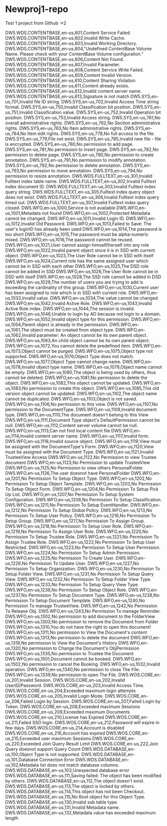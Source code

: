 # Newproj1-repo
Test 1 project from Github ->2

DW5.WDS.CONTENTBASE,en-us,601,Content Service Failed.
DW5.WDS.CONTENTBASE,en-us,602,Invalid Write Cache.
DW5.WDS.CONTENTBASE,en-us,603,Invalid Working Directory.
DW5.WDS.CONTENTBASE,en-us,604,"Undefined ContentBase Volume Name. Please check with your ContentBase Volume configuration."
DW5.WDS.CONTENTBASE,en-us,606,Content Not Found. 
DW5.WDS.CONTENTBASE,en-us,607,Invalid Parameter.
DW5.WDS.CONTENTBASE,en-us,608,Content Service Write Failed.
DW5.WDS.CONTENTBASE,en-us,609,Content Invalid Version.
DW5.WDS.CONTENTBASE,en-us,610,Content Sharing Violation
DW5.WDS.CONTENTBASE,en-us,611,Content already exists.
DW5.WDS.CONTENTBASE,en-us,612,Invalid content server name.
DW5.WDS.CONTENTBASE,en-us,613,Signature is not match
DW5.SYS,en-us,701,Invalid file ID string.
DW5.SYS,en-us,702,Invalid Access Time string format.
DW5.SYS,en-us,750,Invalid Classification bit position.
DW5.SYS,en-us,751,Invalid Classification value.
DW5.SYS,en-us,752,Invalid Operation bit position.
DW5.SYS,en-us,753,Invalid Access string.
DW5.SYS,en-us,761,No overall administrative rights.
DW5.SYS,en-us,762,No Section administrative rights.
DW5.SYS,en-us,763,No Item administrative rights.
DW5.SYS,en-us,764,No Item edit rights.
DW5.SYS,en-us,778,No full access to the file.
DW5.SYS,en-us,779,File not exist.
DW5.SYS,en-us,785,Invalid new file - file is encrypted.
DW5.SYS,en-us,780,No permission to add page.
DW5.SYS,en-us,781,No permission to insert page.
DW5.SYS,en-us,782,No permission to delete page.
DW5.SYS,en-us,790,No permission to create annotation.
DW5.SYS,en-us,791,No permission to modify annotation.
DW5.SYS,en-us,792,No permission to delete annotation.
DW5.SYS,en-us,793,No permission to move annotation.
DW5.SYS,en-us,794,No permission to resize annotation.
DW5.WDS.FULLTEXT,en-us,301,Invalid Fulltext index table name.
DW5.WDS.FULLTEXT,en-us,302,Invalid Fulltext index document ID.
DW5.WDS.FULLTEXT,en-us,303,Invalid Fulltext index query string.
DW5.WDS.FULLTEXT,en-us,305,Fulltext index query object does not exist.
DW5.WDS.FULLTEXT,en-us,306,Invalid Fulltext index query timed out.
DW5.WDS.FULLTEXT,en-us,307,Invalid Fulltext index query closed.
DW5.WFO,en-us,1000,Service is not available
DW5.WFO,en-us,1001,Metadata not found
DW5.WFO,en-us,1002,Protected Metadata cannot be changed.
DW5.WFO,en-us,1011,Invalid Login ID.
DW5.WFO,en-us,1012,Invalid Old Password.
DW5.WFO,en-us,1013,Failed to Save: The user's loginID has already been used
DW5.WFO,en-us,1014,The password is too short
DW5.WFO,en-us,1015,The password must be alpha-numeric mixed.
DW5.WFO,en-us,1016,The password cannot be reused.
DW5.WFO,en-us,1021,User cannot assign himself/herself into any role
DW5.WFO,en-us,1022,Invalid parent object since it is in SSD with current object.
DW5.WFO,en-us,1023,The User Role cannot be in SSD with itself
DW5.WFO,en-us,1024,Current role has the same assigned user which cannot be in SSD with each other
DW5.WFO,en-us,1025,The DSD role cannot be added in SSD
DW5.WFO,en-us,1026,The User Role cannot be in DSD with itself
DW5.WFO,en-us,1028,The SSD role cannot be added in DSD
DW5.WFO,en-us,1029,The number of users you are trying to add is exceeding the cardinality of this group.
DW5.WFO,en-us,1030,Current user has been assigned to role which is in SSD with current role.
DW5.WFO,en-us,1033,Invalid value.
DW5.WFO,en-us,1034,The value cannot be changed
DW5.WFO,en-us,1042,Invalid Active Role.
DW5.WFO,en-us,1043,Invalid Active Role index.
DW5.WFO,en-us,1044,The session is invalid.
DW5.WFO,en-us,1046,Unable to login by AD because not login to a domain.
DW5.WFO,en-us,1052,Invalid object type for this permission.
DW5.WFO,en-us,1054,Parent object is already in the permission.
DW5.WFO,en-us,1061,The object must be created from object type.
DW5.WFO,en-us,1062,Invalid parameter: An object cannot be its own parent object.
DW5.WFO,en-us,1063,An child object cannot be its own parent object.
DW5.WFO,en-us,1072,You cannot delete the predefined item.
DW5.WFO,en-us,1073,Object cannot be purged.
DW5.WFO,en-us,1075,Object type not supported.
DW5.WFO,en-us,1076,Object Type does not match.
DW5.WFO,en-us,1077,Object Type cannot change name.
DW5.WFO,en-us,1078,Invalid object type name.
DW5.WFO,en-us,1079,Object name cannot be empty.
DW5.WFO,en-us,1080,The object is being used by others, thus cannot be deleted.
DW5.WFO,en-us,1081,No permission to delete the object.
DW5.WFO,en-us,1082,This object cannot be updated.
DW5.WFO,en-us,1083,No permission to create this object.
DW5.WFO,en-us,1085,This old version object cannot be updated.
DW5.WFO,en-us,1102,The object name cannot be duplicated.
DW5.WFO,en-us,1103,Object is not saved.
DW5.WFO,en-us,1106,No permission to this view.
DW5.WFO,en-us,1107,No permission to the DocumentType.
DW5.WFO,en-us,1109,Invalid document type.
DW5.WFO,en-us,1110,The document doesn't belong to this View
DW5.WFO,en-us,1111,Document Type object's DefaultPermission cannot be null.
DW5.WFO,en-us,1112,Content server volume cannot be null.
DW5.WFO,en-us,1113,Can not find local content file
DW5.WFO,en-us,1114,Invalid content server name.
DW5.WFO,en-us,1117,Invalid form.
DW5.WFO,en-us,1118,Invalid source object.
DW5.WFO,en-us,1119,View must be assigned with the DocumentType's Form.
DW5.WFO,en-us,1120,View must be assigned with the Document Type.
DW5.WFO,en-us,1121,Invalid TrusteeView Access
DW5.WFO,en-us,1122,No Permission to view Trustee document
DW5.WFO,en-us,1123,No Permission to update TrusteeView
DW5.WFO,en-us,1125,No Permission to view others PersonalFolder
DW5.WFO,en-us,1126,The user doesnot have PersonalFolder
DW5.WFO,en-us,1201,No Permission To Setup Object Type.
DW5.WFO,en-us,1202,No Permission To Setup Object Template.
DW5.WFO,en-us,1203,No Permission To Setup Object Form.
DW5.WFO,en-us,1204,No Permission To Setup Pick Up List.
DW5.WFO,en-us,1207,No Permission To Setup System Configuration.
DW5.WFO,en-us,1208,No Permission To Setup Classification.
DW5.WFO,en-us,1211,No Permission To Setup EventHandler.
DW5.WFO,en-us,1212,No Permission To Setup Global Policy.
DW5.WFO,en-us,1213,No Permission To Setup User Policy.
DW5.WFO,en-us,1216,No Permission To Setup Group.
DW5.WFO,en-us,1217,No Permission To Assign Group.
DW5.WFO,en-us,1218,No Permission To Setup User Role.
DW5.WFO,en-us,1219,No Permission To Assign User Role.
DW5.WFO,en-us,1220,No Permission To Setup Trustee Role.
DW5.WFO,en-us,1221,No Permission To Assign Trustee Role.
DW5.WFO,en-us,1222,No Permission To Setup User Restricted.
DW5.WFO,en-us,1223,No Permission To Setup User Permission.
DW5.WFO,en-us,1224,No Permission To Setup Admin Permission.
DW5.WFO,en-us,1225,No Permission To Create User.
DW5.WFO,en-us,1226,No Permission To Update User.
DW5.WFO,en-us,1227,No Permission To Setup Organization.
DW5.WFO,en-us,1230,No Permission To Setup Folder View.
DW5.WFO,en-us,1231,No Permission To Setup Query View.
DW5.WFO,en-us,1232,No Permission To Setup Folder View Type.
DW5.WFO,en-us,1233,No Permission To Setup Query View Type.
DW5.WFO,en-us,1236,No Permission To Setup Object Role.
DW5.WFO,en-us,1237,No Permission To Setup Document Type.
DW5.WFO,en-us,1238,No Permission To Setup Document Template.
DW5.WFO,en-us,1240,No Permission To manage TrusteeView.
DW5.WFO,en-us,1242,No Permission To Release Obj.
DW5.WFO,en-us,1243,No Permission To manage Reminder.
DW5.WFO,en-us,1302,No permission to add document to the FolderView.
DW5.WFO,en-us,1303,No permission to remove the Document from Folder
DW5.WFO,en-us,1310,You do not have the right to open this document!
DW5.WFO,en-us,1311,No permission to View the Document's content
DW5.WFO,en-us,1313,No permission to delete the document
DW5.WFO,en-us,1319,No permission to View the Document's History
DW5.WFO,en-us,1320,No permission to Change the Document's ObjPermission
DW5.WFO,en-us,1335,No permission to Trustee the Document
DW5.WFO,en-us,1501,Document cannot be booked.
DW5.WFO,en-us,1502,No permission to cancel the Booking.
DW5.WFO,en-us,1032,Invalid operation.
DW5.WFO,en-us,1340,No permission to close The File.
DW5.WFO,en-us,1339,No permission to open The File.
DW5.WOS.CORE,en-us,201,Invalid Session.
DW5.WOS.CORE,en-us,202,Invalid UserID/Password.
DW5.WOS.CORE,en-us,203,Invalid Access Time.
DW5.WOS.CORE,en-us,204,Exceeded maximum login attempts
DW5.WOS.CORE,en-us,205,Invalid Login Mode.
DW5.WOS.CORE,en-us,206,Failed Login by Session.
DW5.WOS.CORE,en-us,207,Failed Login by Token.
DW5.WOS.CORE,en-us,208,Exceeded maximum Sessions
DW5.WOS.CORE,en-us,209,Exceeded maximum Documents
DW5.WOS.CORE,en-us,210,License has Expired
DW5.WOS.CORE,en-us,211,Failed SSO login. 
DW5.WOS.CORE,en-us,212,Password will expire in few days.
DW5.WOS.CORE,en-us,214,Account is disabled
DW5.WOS.CORE,en-us,216,Account has expired
DW5.WOS.CORE,en-us,215,Exceeded user maximum Sessions
DW5.WOS.CORE,en-us,220,Exceeded Join Query Result Limit
DW5.WOS.CORE,en-us,222,Join Query doesnot support Query Count
DW5.WDS.DATABASE,en-us,100,Object Type is not supported.
DW5.WDS.DATABASE,en-us,101,Database Connection Error
DW5.WDS.DATABASE,en-us,102,Metadata list does not match database columns.
DW5.WDS.DATABASE,en-us,103,Unexpected database error
DW5.WDS.DATABASE,en-us,111,Saving failed: The object has been modified by others.
DW5.WDS.DATABASE,en-us,112,The object doesn't exist.
DW5.WDS.DATABASE,en-us,113,The object is locked by others.
DW5.WDS.DATABASE,en-us,114,This object has not been Checkout.
DW5.WDS.DATABASE,en-us,115,No Root object for this Object Type.
DW5.WDS.DATABASE,en-us,130,Invalid sub table type.
DW5.WDS.DATABASE,en-us,131,Invalid Metadata name.
DW5.WDS.DATABASE,en-us,132,Metadata value has exceeded maximum length

